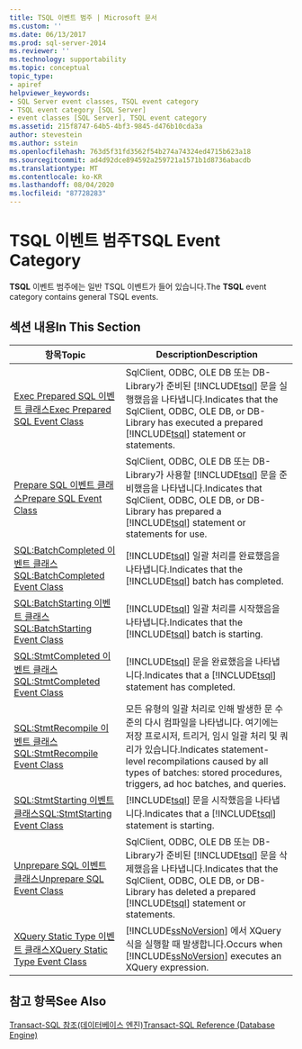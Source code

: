 ```yaml
---
title: TSQL 이벤트 범주 | Microsoft 문서
ms.custom: ''
ms.date: 06/13/2017
ms.prod: sql-server-2014
ms.reviewer: ''
ms.technology: supportability
ms.topic: conceptual
topic_type:
- apiref
helpviewer_keywords:
- SQL Server event classes, TSQL event category
- TSQL event category [SQL Server]
- event classes [SQL Server], TSQL event category
ms.assetid: 215f8747-64b5-4bf3-9845-d476b10cda3a
author: stevestein
ms.author: sstein
ms.openlocfilehash: 763d5f31fd3562f54b274a74324ed4715b623a18
ms.sourcegitcommit: ad4d92dce894592a259721a1571b1d8736abacdb
ms.translationtype: MT
ms.contentlocale: ko-KR
ms.lasthandoff: 08/04/2020
ms.locfileid: "87728283"
---
```

# <a name="tsql-event-category"></a><span data-ttu-id="4f993-102">TSQL 이벤트 범주</span><span class="sxs-lookup"><span data-stu-id="4f993-102">TSQL Event Category</span></span>
  <span data-ttu-id="4f993-103">**TSQL** 이벤트 범주에는 일반 TSQL 이벤트가 들어 있습니다.</span><span class="sxs-lookup"><span data-stu-id="4f993-103">The **TSQL** event category contains general TSQL events.</span></span>  
  
## <a name="in-this-section"></a><span data-ttu-id="4f993-104">섹션 내용</span><span class="sxs-lookup"><span data-stu-id="4f993-104">In This Section</span></span>  
  
|<span data-ttu-id="4f993-105">항목</span><span class="sxs-lookup"><span data-stu-id="4f993-105">Topic</span></span>|<span data-ttu-id="4f993-106">Description</span><span class="sxs-lookup"><span data-stu-id="4f993-106">Description</span></span>|  
|-----------|-----------------|  
|[<span data-ttu-id="4f993-107">Exec Prepared SQL 이벤트 클래스</span><span class="sxs-lookup"><span data-stu-id="4f993-107">Exec Prepared SQL Event Class</span></span>](exec-prepared-sql-event-class.md)|<span data-ttu-id="4f993-108">SqlClient, ODBC, OLE DB 또는 DB-Library가 준비된 [!INCLUDE[tsql](../../includes/tsql-md.md)] 문을 실행했음을 나타냅니다.</span><span class="sxs-lookup"><span data-stu-id="4f993-108">Indicates that the SqlClient, ODBC, OLE DB, or DB-Library has executed a prepared [!INCLUDE[tsql](../../includes/tsql-md.md)] statement or statements.</span></span>|  
|[<span data-ttu-id="4f993-109">Prepare SQL 이벤트 클래스</span><span class="sxs-lookup"><span data-stu-id="4f993-109">Prepare SQL Event Class</span></span>](prepare-sql-event-class.md)|<span data-ttu-id="4f993-110">SqlClient, ODBC, OLE DB 또는 DB-Library가 사용할 [!INCLUDE[tsql](../../includes/tsql-md.md)] 문을 준비했음을 나타냅니다.</span><span class="sxs-lookup"><span data-stu-id="4f993-110">Indicates that SqlClient, ODBC, OLE DB, or DB-Library has prepared a [!INCLUDE[tsql](../../includes/tsql-md.md)] statement or statements for use.</span></span>|  
|[<span data-ttu-id="4f993-111">SQL:BatchCompleted 이벤트 클래스</span><span class="sxs-lookup"><span data-stu-id="4f993-111">SQL:BatchCompleted Event Class</span></span>](sql-batchcompleted-event-class.md)|<span data-ttu-id="4f993-112">[!INCLUDE[tsql](../../includes/tsql-md.md)] 일괄 처리를 완료했음을 나타냅니다.</span><span class="sxs-lookup"><span data-stu-id="4f993-112">Indicates that the [!INCLUDE[tsql](../../includes/tsql-md.md)] batch has completed.</span></span>|  
|[<span data-ttu-id="4f993-113">SQL:BatchStarting 이벤트 클래스</span><span class="sxs-lookup"><span data-stu-id="4f993-113">SQL:BatchStarting Event Class</span></span>](sql-batchstarting-event-class.md)|<span data-ttu-id="4f993-114">[!INCLUDE[tsql](../../includes/tsql-md.md)] 일괄 처리를 시작했음을 나타냅니다.</span><span class="sxs-lookup"><span data-stu-id="4f993-114">Indicates that the [!INCLUDE[tsql](../../includes/tsql-md.md)] batch is starting.</span></span>|  
|[<span data-ttu-id="4f993-115">SQL:StmtCompleted 이벤트 클래스</span><span class="sxs-lookup"><span data-stu-id="4f993-115">SQL:StmtCompleted Event Class</span></span>](sql-stmtcompleted-event-class.md)|<span data-ttu-id="4f993-116">[!INCLUDE[tsql](../../includes/tsql-md.md)] 문을 완료했음을 나타냅니다.</span><span class="sxs-lookup"><span data-stu-id="4f993-116">Indicates that a [!INCLUDE[tsql](../../includes/tsql-md.md)] statement has completed.</span></span>|  
|[<span data-ttu-id="4f993-117">SQL:StmtRecompile 이벤트 클래스</span><span class="sxs-lookup"><span data-stu-id="4f993-117">SQL:StmtRecompile Event Class</span></span>](sql-stmtrecompile-event-class.md)|<span data-ttu-id="4f993-118">모든 유형의 일괄 처리로 인해 발생한 문 수준의 다시 컴파일을 나타냅니다. 여기에는 저장 프로시저, 트리거, 임시 일괄 처리 및 쿼리가 있습니다.</span><span class="sxs-lookup"><span data-stu-id="4f993-118">Indicates statement-level recompilations caused by all types of batches: stored procedures, triggers, ad hoc batches, and queries.</span></span>|  
|[<span data-ttu-id="4f993-119">SQL:StmtStarting 이벤트 클래스</span><span class="sxs-lookup"><span data-stu-id="4f993-119">SQL:StmtStarting Event Class</span></span>](sql-stmtstarting-event-class.md)|<span data-ttu-id="4f993-120">[!INCLUDE[tsql](../../includes/tsql-md.md)] 문을 시작했음을 나타냅니다.</span><span class="sxs-lookup"><span data-stu-id="4f993-120">Indicates that a [!INCLUDE[tsql](../../includes/tsql-md.md)] statement is starting.</span></span>|  
|[<span data-ttu-id="4f993-121">Unprepare SQL 이벤트 클래스</span><span class="sxs-lookup"><span data-stu-id="4f993-121">Unprepare SQL Event Class</span></span>](unprepare-sql-event-class.md)|<span data-ttu-id="4f993-122">SqlClient, ODBC, OLE DB 또는 DB-Library가 준비된 [!INCLUDE[tsql](../../includes/tsql-md.md)] 문을 삭제했음을 나타냅니다.</span><span class="sxs-lookup"><span data-stu-id="4f993-122">Indicates that the SqlClient, ODBC, OLE DB, or DB-Library has deleted a prepared [!INCLUDE[tsql](../../includes/tsql-md.md)] statement or statements.</span></span>|  
|[<span data-ttu-id="4f993-123">XQuery Static Type 이벤트 클래스</span><span class="sxs-lookup"><span data-stu-id="4f993-123">XQuery Static Type Event Class</span></span>](xquery-static-type-event-class.md)|<span data-ttu-id="4f993-124">[!INCLUDE[ssNoVersion](../../includes/ssnoversion-md.md)] 에서 XQuery 식을 실행할 때 발생합니다.</span><span class="sxs-lookup"><span data-stu-id="4f993-124">Occurs when [!INCLUDE[ssNoVersion](../../includes/ssnoversion-md.md)] executes an XQuery expression.</span></span>|  
  
## <a name="see-also"></a><span data-ttu-id="4f993-125">참고 항목</span><span class="sxs-lookup"><span data-stu-id="4f993-125">See Also</span></span>  
 [<span data-ttu-id="4f993-126">Transact-SQL 참조&#40;데이터베이스 엔진&#41;</span><span class="sxs-lookup"><span data-stu-id="4f993-126">Transact-SQL Reference &#40;Database Engine&#41;</span></span>](/sql/t-sql/language-reference)  
  
  
